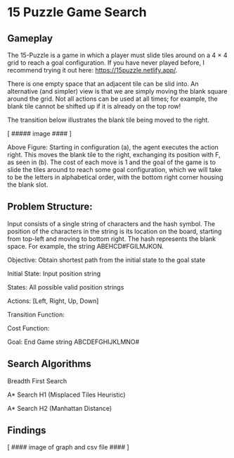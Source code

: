 # 15 Puzzle Game Search

## Gameplay
The 15-Puzzle is a game in which a player must slide tiles around on a 4 × 4 grid to reach a goal configuration. If you have never played before, I recommend trying it out here: https://15puzzle.netlify.app/.

There is one empty space that an adjacent tile can be slid into. An alternative (and simpler) view is that we are simply moving the blank square around the grid. Not all actions can be used at all times; for example, the blank tile cannot be shifted up if it is already on the top row!

The transition below illustrates the blank tile being moved to the right.

[ ##### image #### ]

Above Figure: Starting in configuration (a), the agent executes the action right. This moves the blank tile to the right, exchanging its position with F, as seen in (b).
The cost of each move is 1 and the goal of the game is to slide the tiles around to reach some goal configuration, which we will take to be the letters in alphabetical order, with the bottom right corner housing the blank slot.


## Problem Structure:
Input consists of a single string of characters and the hash symbol. The position of the characters in the string is its location on the board, starting from top-left and moving to bottom right. The hash represents the blank space. For example, the string ABEHCD#FGILMJKON.

  Objective: Obtain shortest path from the initial state to the goal state
  
  Initial State: Input position string
  
  States: All possible valid position strings
  
  Actions: [Left, Right, Up, Down]
  
  Transition Function:
  
  Cost Function:
  
  Goal: End Game string ABCDEFGHIJKLMNO#


## Search Algorithms
  
  Breadth First Search
  
  A* Search H1 (Misplaced Tiles Heuristic)
  
  A* Search H2 (Manhattan Distance)

## Findings

[ #### image of graph and csv file #### ]
